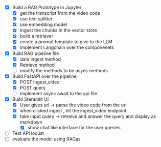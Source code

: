 - [x] Build a RAG Prototype in Jupyter 
  - [x] get the transcript from the video code
  - [x] use text splitter 
  - [x] use embedding model 
  - [x] ingest the chunks in the vector store
  - [x] build a retriever
  - [x] create a prompt template to give to the LLM
  - [x] implement Langchain over the componenets
- [x] Build RAG pipeline file
  - [x] data ingest method
  - [x] Retrieve method
  - [ ] modify the methods to be async methods
- [x] Build FastAPI over the pipeline
  - [x] POST ingest_video
  - [x] POST query
  - [ ] implement async await to the api file
- [x] Build Steramlit UI
  - [x] User gives url -> parse the video code from the url
  - [x] when clicked ingest , hit the ingest_video endpoint
  - [x] take input query -> retreive and answer the query and display as markdown
    - [x] show chat like interface for the user queries
- [ ] Test API locust
- [ ] evaluate the model using RAGas
